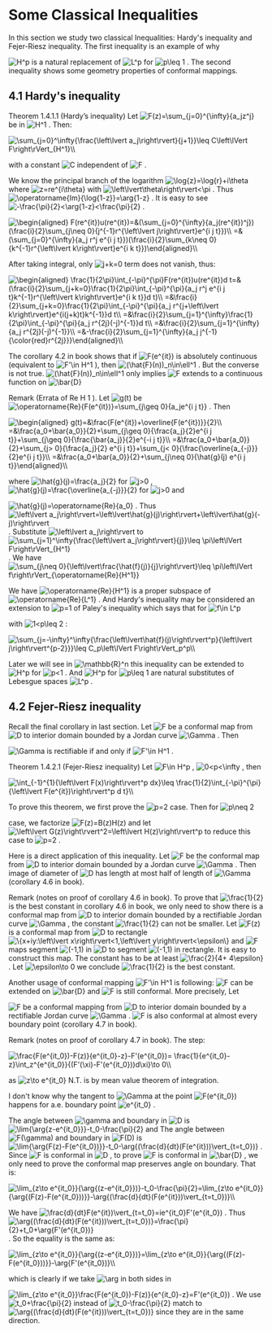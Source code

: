 Some Classical Inequalities
===========================

In this section we study two classical Inequalities: Hardy's inequality
and Fejer-Riesz inequality. The first inequality is an example of why

<img src="https://www.zhihu.com/equation?tex=H^p" alt="H^p" class="ee_img tr_noresize" eeimg="1">
 is a natural replacement of 
<img src="https://www.zhihu.com/equation?tex=L^p" alt="L^p" class="ee_img tr_noresize" eeimg="1">
 for 
<img src="https://www.zhihu.com/equation?tex=p\leq 1" alt="p\leq 1" class="ee_img tr_noresize" eeimg="1">
. The second
inequality shows some geometry properties of conformal mappings.

4.1 Hardy's inequality
------------------

Theorem 1.4.1.1 (Hardy’s inequality) Let 
<img src="https://www.zhihu.com/equation?tex=F(z)=\sum_{j=0}^{\infty}{a_jz^j}" alt="F(z)=\sum_{j=0}^{\infty}{a_jz^j}" class="ee_img tr_noresize" eeimg="1">
 be in
<img src="https://www.zhihu.com/equation?tex=H^1" alt="H^1" class="ee_img tr_noresize" eeimg="1">
. Then:

<img src="https://www.zhihu.com/equation?tex=\sum_{j=0}^\infty{\frac{\left\lvert a_j\right\rvert}{j+1}}\leq C\left\lVert F\right\rVert_{H^1}\\" alt="\sum_{j=0}^\infty{\frac{\left\lvert a_j\right\rvert}{j+1}}\leq C\left\lVert F\right\rVert_{H^1}\\" class="ee_img tr_noresize" eeimg="1">

with a constant 
<img src="https://www.zhihu.com/equation?tex=C" alt="C" class="ee_img tr_noresize" eeimg="1">
 independent of 
<img src="https://www.zhihu.com/equation?tex=F" alt="F" class="ee_img tr_noresize" eeimg="1">
.

We know the principal branch of the logarithm 
<img src="https://www.zhihu.com/equation?tex=\log{z}=\log{r}+i\theta" alt="\log{z}=\log{r}+i\theta" class="ee_img tr_noresize" eeimg="1">
where 
<img src="https://www.zhihu.com/equation?tex=z=re^{i\theta}" alt="z=re^{i\theta}" class="ee_img tr_noresize" eeimg="1">
 with 
<img src="https://www.zhihu.com/equation?tex=\left\lvert\theta\right\rvert<\pi" alt="\left\lvert\theta\right\rvert<\pi" class="ee_img tr_noresize" eeimg="1">
. Thus
<img src="https://www.zhihu.com/equation?tex=\operatorname{Im}{\log{1-z}}=\arg{1-z}" alt="\operatorname{Im}{\log{1-z}}=\arg{1-z}" class="ee_img tr_noresize" eeimg="1">
. It is easy to see
<img src="https://www.zhihu.com/equation?tex=-\frac{\pi}{2}<\arg{1-z}<\frac{\pi}{2}" alt="-\frac{\pi}{2}<\arg{1-z}<\frac{\pi}{2}" class="ee_img tr_noresize" eeimg="1">
.


<img src="https://www.zhihu.com/equation?tex=\begin{aligned}
    F(re^{it})u(re^{it})=&(\sum_{j=0}^{\infty}{a_j(re^{it})^j})(\frac{i}{2}\sum_{j\neq 0}{j^{-1}r^{\left\lvert j\right\rvert}e^{i j t}})\\
                        =&(\sum_{j=0}^{\infty}{a_j r^j e^{i j t}})(\frac{i}{2}\sum_{k\neq 0}{k^{-1}r^{\left\lvert k\right\rvert}e^{i k t}})\end{aligned}\\" alt="\begin{aligned}
    F(re^{it})u(re^{it})=&(\sum_{j=0}^{\infty}{a_j(re^{it})^j})(\frac{i}{2}\sum_{j\neq 0}{j^{-1}r^{\left\lvert j\right\rvert}e^{i j t}})\\
                        =&(\sum_{j=0}^{\infty}{a_j r^j e^{i j t}})(\frac{i}{2}\sum_{k\neq 0}{k^{-1}r^{\left\lvert k\right\rvert}e^{i k t}})\end{aligned}\\" class="ee_img tr_noresize" eeimg="1">

After taking integral, only 
<img src="https://www.zhihu.com/equation?tex=j+k=0" alt="j+k=0" class="ee_img tr_noresize" eeimg="1">
 term does not vanish, thus:

<img src="https://www.zhihu.com/equation?tex=\begin{aligned}
    \frac{1}{2\pi}\int_{-\pi}^{\pi}F(re^{it})u(re^{it})d t=&(\frac{i}{2}\sum_{j+k=0}\frac{1}{2\pi}\int_{-\pi}^{\pi}{a_j r^j e^{i j t}k^{-1}r^{\left\lvert k\right\rvert}e^{i k t}}d t)\\
                        =&\frac{i}{2}\sum_{j+k=0}\frac{1}{2\pi}\int_{-\pi}^{\pi}{a_j r^{j+\left\lvert k\right\rvert}e^{i(j+k)t}k^{-1}}d t\\
                        =&\frac{i}{2}\sum_{j=1}^{\infty}\frac{1}{2\pi}\int_{-\pi}^{\pi}{a_j r^{2j}(-j)^{-1}}d t\\
                        =&\frac{i}{2}\sum_{j=1}^{\infty}{a_j r^{2j}(-j)^{-1}}\\
                        =&-\frac{i}{2}\sum_{j=1}^{\infty}{a_j j^{-1}{\color{red}r^{2j}}}\end{aligned}\\" alt="\begin{aligned}
    \frac{1}{2\pi}\int_{-\pi}^{\pi}F(re^{it})u(re^{it})d t=&(\frac{i}{2}\sum_{j+k=0}\frac{1}{2\pi}\int_{-\pi}^{\pi}{a_j r^j e^{i j t}k^{-1}r^{\left\lvert k\right\rvert}e^{i k t}}d t)\\
                        =&\frac{i}{2}\sum_{j+k=0}\frac{1}{2\pi}\int_{-\pi}^{\pi}{a_j r^{j+\left\lvert k\right\rvert}e^{i(j+k)t}k^{-1}}d t\\
                        =&\frac{i}{2}\sum_{j=1}^{\infty}\frac{1}{2\pi}\int_{-\pi}^{\pi}{a_j r^{2j}(-j)^{-1}}d t\\
                        =&\frac{i}{2}\sum_{j=1}^{\infty}{a_j r^{2j}(-j)^{-1}}\\
                        =&-\frac{i}{2}\sum_{j=1}^{\infty}{a_j j^{-1}{\color{red}r^{2j}}}\end{aligned}\\" class="ee_img tr_noresize" eeimg="1">

The corollary 4.2 in book shows that if 
<img src="https://www.zhihu.com/equation?tex=F(e^{it})" alt="F(e^{it})" class="ee_img tr_noresize" eeimg="1">
 is absolutely
continuous (equivalent to 
<img src="https://www.zhihu.com/equation?tex=F'\in H^1" alt="F'\in H^1" class="ee_img tr_noresize" eeimg="1">
), then 
<img src="https://www.zhihu.com/equation?tex=(\hat{F}(n))_n\in\ell^1" alt="(\hat{F}(n))_n\in\ell^1" class="ee_img tr_noresize" eeimg="1">
.
But the converse is not true. 
<img src="https://www.zhihu.com/equation?tex=(\hat{F}(n))_n\in\ell^1" alt="(\hat{F}(n))_n\in\ell^1" class="ee_img tr_noresize" eeimg="1">
 only implies 
<img src="https://www.zhihu.com/equation?tex=F" alt="F" class="ee_img tr_noresize" eeimg="1">
extends to a continuous function on 
<img src="https://www.zhihu.com/equation?tex=\bar{D}" alt="\bar{D}" class="ee_img tr_noresize" eeimg="1">


Remark (Errata of Re H 1 ). Let 
<img src="https://www.zhihu.com/equation?tex=g(t)" alt="g(t)" class="ee_img tr_noresize" eeimg="1">
 be
<img src="https://www.zhihu.com/equation?tex=\operatorname{Re}{F(e^{it})}=\sum_{j\geq 0}{a_je^{i j t}}" alt="\operatorname{Re}{F(e^{it})}=\sum_{j\geq 0}{a_je^{i j t}}" class="ee_img tr_noresize" eeimg="1">
. Then

<img src="https://www.zhihu.com/equation?tex=\begin{aligned}
    g(t)=&\frac{F(e^{it})+\overline{F(e^{it})}}{2}\\
        =&\frac{a_0+\bar{a_0}}{2}+\sum_{j\geq 0}{\frac{a_j}{2}e^{i j t}}+\sum_{j\geq 0}{\frac{\bar{a_j}}{2}e^{-i j t}}\\
        =&\frac{a_0+\bar{a_0}}{2}+\sum_{j> 0}{\frac{a_j}{2} e^{i j t}}+\sum_{j< 0}{\frac{\overline{a_{-j}}}{2}e^{i j t}}\\
        =&\frac{a_0+\bar{a_0}}{2}+\sum_{j\neq 0}{\hat{g}(j) e^{i j t}}\end{aligned}\\" alt="\begin{aligned}
    g(t)=&\frac{F(e^{it})+\overline{F(e^{it})}}{2}\\
        =&\frac{a_0+\bar{a_0}}{2}+\sum_{j\geq 0}{\frac{a_j}{2}e^{i j t}}+\sum_{j\geq 0}{\frac{\bar{a_j}}{2}e^{-i j t}}\\
        =&\frac{a_0+\bar{a_0}}{2}+\sum_{j> 0}{\frac{a_j}{2} e^{i j t}}+\sum_{j< 0}{\frac{\overline{a_{-j}}}{2}e^{i j t}}\\
        =&\frac{a_0+\bar{a_0}}{2}+\sum_{j\neq 0}{\hat{g}(j) e^{i j t}}\end{aligned}\\" class="ee_img tr_noresize" eeimg="1">

where 
<img src="https://www.zhihu.com/equation?tex=\hat{g}(j)=\frac{a_j}{2}" alt="\hat{g}(j)=\frac{a_j}{2}" class="ee_img tr_noresize" eeimg="1">
 for 
<img src="https://www.zhihu.com/equation?tex=j>0" alt="j>0" class="ee_img tr_noresize" eeimg="1">
,
<img src="https://www.zhihu.com/equation?tex=\hat{g}(j)=\frac{\overline{a_{-j}}}{2}" alt="\hat{g}(j)=\frac{\overline{a_{-j}}}{2}" class="ee_img tr_noresize" eeimg="1">
 for 
<img src="https://www.zhihu.com/equation?tex=j>0" alt="j>0" class="ee_img tr_noresize" eeimg="1">
 and

<img src="https://www.zhihu.com/equation?tex=\hat{g}(j)=\operatorname{Re}{a_0}" alt="\hat{g}(j)=\operatorname{Re}{a_0}" class="ee_img tr_noresize" eeimg="1">
. Thus

<img src="https://www.zhihu.com/equation?tex=\left\lvert a_j\right\rvert=\left\lvert\hat{g}(j)\right\rvert+\left\lvert\hat{g}(-j)\right\rvert" alt="\left\lvert a_j\right\rvert=\left\lvert\hat{g}(j)\right\rvert+\left\lvert\hat{g}(-j)\right\rvert" class="ee_img tr_noresize" eeimg="1">
.
Substitute 
<img src="https://www.zhihu.com/equation?tex=\left\lvert a_j\right\rvert" alt="\left\lvert a_j\right\rvert" class="ee_img tr_noresize" eeimg="1">
 to

<img src="https://www.zhihu.com/equation?tex=\sum_{j=1}^\infty{\frac{\left\lvert a_j\right\rvert}{j}}\leq \pi\left\lVert F\right\rVert_{H^1}" alt="\sum_{j=1}^\infty{\frac{\left\lvert a_j\right\rvert}{j}}\leq \pi\left\lVert F\right\rVert_{H^1}" class="ee_img tr_noresize" eeimg="1">
.
We have

<img src="https://www.zhihu.com/equation?tex=\sum_{j\neq 0}{\left\lvert\frac{\hat{f}(j)}{j}\right\rvert}\leq \pi\left\lVert f\right\rVert_{\operatorname{Re}{H^1}}" alt="\sum_{j\neq 0}{\left\lvert\frac{\hat{f}(j)}{j}\right\rvert}\leq \pi\left\lVert f\right\rVert_{\operatorname{Re}{H^1}}" class="ee_img tr_noresize" eeimg="1">


We have 
<img src="https://www.zhihu.com/equation?tex=\operatorname{Re}{H^1}" alt="\operatorname{Re}{H^1}" class="ee_img tr_noresize" eeimg="1">
 is a proper subspace of
<img src="https://www.zhihu.com/equation?tex=\operatorname{Re}{L^1}" alt="\operatorname{Re}{L^1}" class="ee_img tr_noresize" eeimg="1">
. And Hardy's inequality may be considered an
extension to 
<img src="https://www.zhihu.com/equation?tex=p=1" alt="p=1" class="ee_img tr_noresize" eeimg="1">
 of Paley's inequality which says that for 
<img src="https://www.zhihu.com/equation?tex=f\in L^p" alt="f\in L^p" class="ee_img tr_noresize" eeimg="1">

with 
<img src="https://www.zhihu.com/equation?tex=1<p\leq 2" alt="1<p\leq 2" class="ee_img tr_noresize" eeimg="1">
:

<img src="https://www.zhihu.com/equation?tex=\sum_{j=-\infty}^\infty{\frac{\left\lvert\hat{f}(j)\right\rvert^p}{\left\lvert j\right\rvert^{p-2}}}\leq C_p\left\lVert F\right\rVert_p^p\\" alt="\sum_{j=-\infty}^\infty{\frac{\left\lvert\hat{f}(j)\right\rvert^p}{\left\lvert j\right\rvert^{p-2}}}\leq C_p\left\lVert F\right\rVert_p^p\\" class="ee_img tr_noresize" eeimg="1">

Later we will see in 
<img src="https://www.zhihu.com/equation?tex=\mathbb{R}^n" alt="\mathbb{R}^n" class="ee_img tr_noresize" eeimg="1">
 this inequality can be extended to
<img src="https://www.zhihu.com/equation?tex=H^p" alt="H^p" class="ee_img tr_noresize" eeimg="1">
 for 
<img src="https://www.zhihu.com/equation?tex=p<1" alt="p<1" class="ee_img tr_noresize" eeimg="1">
. And 
<img src="https://www.zhihu.com/equation?tex=H^p" alt="H^p" class="ee_img tr_noresize" eeimg="1">
 for 
<img src="https://www.zhihu.com/equation?tex=p\leq 1" alt="p\leq 1" class="ee_img tr_noresize" eeimg="1">
 are natural substitutes of
Lebesgue spaces 
<img src="https://www.zhihu.com/equation?tex=L^p" alt="L^p" class="ee_img tr_noresize" eeimg="1">
.

4.2 Fejer-Riesz inequality
----------------------

Recall the final corollary in last section. Let 
<img src="https://www.zhihu.com/equation?tex=F" alt="F" class="ee_img tr_noresize" eeimg="1">
 be a conformal map
from 
<img src="https://www.zhihu.com/equation?tex=D" alt="D" class="ee_img tr_noresize" eeimg="1">
 to interior domain bounded by a Jordan curve 
<img src="https://www.zhihu.com/equation?tex=\Gamma" alt="\Gamma" class="ee_img tr_noresize" eeimg="1">
. Then

<img src="https://www.zhihu.com/equation?tex=\Gamma" alt="\Gamma" class="ee_img tr_noresize" eeimg="1">
 is rectifiable if and only if 
<img src="https://www.zhihu.com/equation?tex=F'\in H^1" alt="F'\in H^1" class="ee_img tr_noresize" eeimg="1">
.

Theorem 1.4.2.1 (Fejer-Riesz inequality) Let 
<img src="https://www.zhihu.com/equation?tex=F\in H^p" alt="F\in H^p" class="ee_img tr_noresize" eeimg="1">
, 
<img src="https://www.zhihu.com/equation?tex=0<p<\infty" alt="0<p<\infty" class="ee_img tr_noresize" eeimg="1">
, then

<img src="https://www.zhihu.com/equation?tex=\int_{-1}^{1}{\left\lvert F(x)\right\rvert^p dx}\leq \frac{1}{2}\int_{-\pi}^{\pi}{\left\lvert F(e^{it})\right\rvert^p d t}\\" alt="\int_{-1}^{1}{\left\lvert F(x)\right\rvert^p dx}\leq \frac{1}{2}\int_{-\pi}^{\pi}{\left\lvert F(e^{it})\right\rvert^p d t}\\" class="ee_img tr_noresize" eeimg="1">


To prove this theorem, we first prove the 
<img src="https://www.zhihu.com/equation?tex=p=2" alt="p=2" class="ee_img tr_noresize" eeimg="1">
 case. Then for 
<img src="https://www.zhihu.com/equation?tex=p\neq 2" alt="p\neq 2" class="ee_img tr_noresize" eeimg="1">

case, we factorize 
<img src="https://www.zhihu.com/equation?tex=F(z)=B(z)H(z)" alt="F(z)=B(z)H(z)" class="ee_img tr_noresize" eeimg="1">
 and let
<img src="https://www.zhihu.com/equation?tex=\left\lvert G(z)\right\rvert^2=\left\lvert H(z)\right\rvert^p" alt="\left\lvert G(z)\right\rvert^2=\left\lvert H(z)\right\rvert^p" class="ee_img tr_noresize" eeimg="1">
 to
reduce this case to 
<img src="https://www.zhihu.com/equation?tex=p=2" alt="p=2" class="ee_img tr_noresize" eeimg="1">
.

Here is a direct application of this inequality. Let 
<img src="https://www.zhihu.com/equation?tex=F" alt="F" class="ee_img tr_noresize" eeimg="1">
 be the
conformal map from 
<img src="https://www.zhihu.com/equation?tex=D" alt="D" class="ee_img tr_noresize" eeimg="1">
 to interior domain bounded by a Jordan curve
<img src="https://www.zhihu.com/equation?tex=\Gamma" alt="\Gamma" class="ee_img tr_noresize" eeimg="1">
. Then image of diameter of 
<img src="https://www.zhihu.com/equation?tex=D" alt="D" class="ee_img tr_noresize" eeimg="1">
 has length at most half of
length of <img src="https://www.zhihu.com/equation?tex=\Gamma" alt="\Gamma" class="ee_img tr_noresize" eeimg="1"> (corollary 4.6 in book).

Remark (notes on proof of corollary 4.6 in book). To prove that 
<img src="https://www.zhihu.com/equation?tex=\frac{1}{2}" alt="\frac{1}{2}" class="ee_img tr_noresize" eeimg="1">
 is the best constant in corollary 4.6 in
book, we only need to show there is a conformal map from 
<img src="https://www.zhihu.com/equation?tex=D" alt="D" class="ee_img tr_noresize" eeimg="1">
 to interior
domain bounded by a rectifiable Jordan curve 
<img src="https://www.zhihu.com/equation?tex=\Gamma" alt="\Gamma" class="ee_img tr_noresize" eeimg="1">
, the constant
<img src="https://www.zhihu.com/equation?tex=\frac{1}{2}" alt="\frac{1}{2}" class="ee_img tr_noresize" eeimg="1">
 can not be smaller. Let 
<img src="https://www.zhihu.com/equation?tex=F(z)" alt="F(z)" class="ee_img tr_noresize" eeimg="1">
 is a conformal map from 
<img src="https://www.zhihu.com/equation?tex=D" alt="D" class="ee_img tr_noresize" eeimg="1">
to rectangle <img src="https://www.zhihu.com/equation?tex=\{x+iy:\left\lvert x\right\rvert<1,\left\lvert y\right\rvert<\epsilon\}" alt="\{x+iy:\left\lvert x\right\rvert<1,\left\lvert y\right\rvert<\epsilon\}" class="ee_img tr_noresize" eeimg="1">
and 
<img src="https://www.zhihu.com/equation?tex=F" alt="F" class="ee_img tr_noresize" eeimg="1">
 maps segment 
<img src="https://www.zhihu.com/equation?tex=(-1,1)" alt="(-1,1)" class="ee_img tr_noresize" eeimg="1">
 in 
<img src="https://www.zhihu.com/equation?tex=D" alt="D" class="ee_img tr_noresize" eeimg="1">
 to segment 
<img src="https://www.zhihu.com/equation?tex=(-1,1)" alt="(-1,1)" class="ee_img tr_noresize" eeimg="1">
 in rectangle.
It is easy to construct this map. The constant has to be at least
<img src="https://www.zhihu.com/equation?tex=\frac{2}{4+ 4\epsilon}" alt="\frac{2}{4+ 4\epsilon}" class="ee_img tr_noresize" eeimg="1">
. Let 
<img src="https://www.zhihu.com/equation?tex=\epsilon\to 0" alt="\epsilon\to 0" class="ee_img tr_noresize" eeimg="1">
 we conclude 
<img src="https://www.zhihu.com/equation?tex=\frac{1}{2}" alt="\frac{1}{2}" class="ee_img tr_noresize" eeimg="1">
is the best constant.

Another usage of conformal mapping 
<img src="https://www.zhihu.com/equation?tex=F'\in H^1" alt="F'\in H^1" class="ee_img tr_noresize" eeimg="1">
 is following: 
<img src="https://www.zhihu.com/equation?tex=F" alt="F" class="ee_img tr_noresize" eeimg="1">
 can be
extended on 
<img src="https://www.zhihu.com/equation?tex=\bar{D}" alt="\bar{D}" class="ee_img tr_noresize" eeimg="1">
 and 
<img src="https://www.zhihu.com/equation?tex=F" alt="F" class="ee_img tr_noresize" eeimg="1">
 is still conformal. More precisely, Let

<img src="https://www.zhihu.com/equation?tex=F" alt="F" class="ee_img tr_noresize" eeimg="1">
 be a conformal mapping from 
<img src="https://www.zhihu.com/equation?tex=D" alt="D" class="ee_img tr_noresize" eeimg="1">
 to interior domain bounded by a
rectifiable Jordan curve 
<img src="https://www.zhihu.com/equation?tex=\Gamma" alt="\Gamma" class="ee_img tr_noresize" eeimg="1">
. 
<img src="https://www.zhihu.com/equation?tex=F" alt="F" class="ee_img tr_noresize" eeimg="1">
 is also conformal at almost every
boundary point (corollary 4.7 in book).

Remark (notes on proof of corollary 4.7 in book). The step:

<img src="https://www.zhihu.com/equation?tex=\frac{F(e^{it_0})-F(z)}{e^{it_0}-z}-F'(e^{it_0})= \frac{1}{e^{it_0}-z}\int_z^{e^{it_0}}{(F'(\xi)-F'(e^{it_0}))d\xi}\to 0\\" alt="\frac{F(e^{it_0})-F(z)}{e^{it_0}-z}-F'(e^{it_0})= \frac{1}{e^{it_0}-z}\int_z^{e^{it_0}}{(F'(\xi)-F'(e^{it_0}))d\xi}\to 0\\" class="ee_img tr_noresize" eeimg="1">

as 
<img src="https://www.zhihu.com/equation?tex=z\to e^{it_0}" alt="z\to e^{it_0}" class="ee_img tr_noresize" eeimg="1">
 N.T. is by mean value theorem of integration.

I don't know why the tangent to 
<img src="https://www.zhihu.com/equation?tex=\Gamma" alt="\Gamma" class="ee_img tr_noresize" eeimg="1">
 at the point 
<img src="https://www.zhihu.com/equation?tex=F(e^{it_0})" alt="F(e^{it_0})" class="ee_img tr_noresize" eeimg="1">
happens for a.e. boundary point 
<img src="https://www.zhihu.com/equation?tex=e^{it_0}" alt="e^{it_0}" class="ee_img tr_noresize" eeimg="1">
.

The angle between 
<img src="https://www.zhihu.com/equation?tex=\gamma" alt="\gamma" class="ee_img tr_noresize" eeimg="1">
 and boundary in 
<img src="https://www.zhihu.com/equation?tex=D" alt="D" class="ee_img tr_noresize" eeimg="1">
 is <img src="https://www.zhihu.com/equation?tex=\lim{\arg{z-e^{it_0}}}-t_0-\frac{\pi}{2}" alt="\lim{\arg{z-e^{it_0}}}-t_0-\frac{\pi}{2}" class="ee_img tr_noresize" eeimg="1">
 and The angle between
<img src="https://www.zhihu.com/equation?tex=F(\gamma)" alt="F(\gamma)" class="ee_img tr_noresize" eeimg="1">
 and boundary in 
<img src="https://www.zhihu.com/equation?tex=F(D)" alt="F(D)" class="ee_img tr_noresize" eeimg="1">
 is <img src="https://www.zhihu.com/equation?tex=\lim{\arg{F(z)-F(e^{it_0})}}-t_0-\arg{(\frac{d}{dt}(F(e^{it}))\vert_{t=t_0})}" alt="\lim{\arg{F(z)-F(e^{it_0})}}-t_0-\arg{(\frac{d}{dt}(F(e^{it}))\vert_{t=t_0})}" class="ee_img tr_noresize" eeimg="1">
.
Since 
<img src="https://www.zhihu.com/equation?tex=F" alt="F" class="ee_img tr_noresize" eeimg="1">
 is conformal in 
<img src="https://www.zhihu.com/equation?tex=D" alt="D" class="ee_img tr_noresize" eeimg="1">
, to prove 
<img src="https://www.zhihu.com/equation?tex=F" alt="F" class="ee_img tr_noresize" eeimg="1">
 is conformal in 
<img src="https://www.zhihu.com/equation?tex=\bar{D}" alt="\bar{D}" class="ee_img tr_noresize" eeimg="1">
,
we only need to prove the conformal map preserves angle on boundary.
That is:

<img src="https://www.zhihu.com/equation?tex=\lim_{z\to e^{it_0}}{\arg{(z-e^{it_0}})}-t_0-\frac{\pi}{2}=\lim_{z\to e^{it_0}}{\arg{(F(z)-F(e^{it_0}))}}-\arg{(\frac{d}{dt}(F(e^{it}))\vert_{t=t_0})}\\" alt="\lim_{z\to e^{it_0}}{\arg{(z-e^{it_0}})}-t_0-\frac{\pi}{2}=\lim_{z\to e^{it_0}}{\arg{(F(z)-F(e^{it_0}))}}-\arg{(\frac{d}{dt}(F(e^{it}))\vert_{t=t_0})}\\" class="ee_img tr_noresize" eeimg="1">

We have 
<img src="https://www.zhihu.com/equation?tex=\frac{d}{dt}F(e^{it})\vert_{t=t_0}=ie^{it_0}F'(e^{it_0})" alt="\frac{d}{dt}F(e^{it})\vert_{t=t_0}=ie^{it_0}F'(e^{it_0})" class="ee_img tr_noresize" eeimg="1">
. Thus <img src="https://www.zhihu.com/equation?tex=\arg{(\frac{d}{dt}(F(e^{it}))\vert_{t=t_0})}=\frac{\pi}{2}+t_0+\arg{F'(e^{it_0})}" alt="\arg{(\frac{d}{dt}(F(e^{it}))\vert_{t=t_0})}=\frac{\pi}{2}+t_0+\arg{F'(e^{it_0})}" class="ee_img tr_noresize" eeimg="1">
.
So the equality is the same as:

<img src="https://www.zhihu.com/equation?tex=\lim_{z\to e^{it_0}}{\arg{(z-e^{it_0}})}=\lim_{z\to e^{it_0}}{\arg{(F(z)-F(e^{it_0}))}}-\arg{F'(e^{it_0})}\\" alt="\lim_{z\to e^{it_0}}{\arg{(z-e^{it_0}})}=\lim_{z\to e^{it_0}}{\arg{(F(z)-F(e^{it_0}))}}-\arg{F'(e^{it_0})}\\" class="ee_img tr_noresize" eeimg="1">

which is clearly if we take 
<img src="https://www.zhihu.com/equation?tex=\arg" alt="\arg" class="ee_img tr_noresize" eeimg="1">
 in both sides in

<img src="https://www.zhihu.com/equation?tex=\lim_{z\to e^{it_0}}\frac{F(e^{it_0})-F(z)}{e^{it_0}-z}=F'(e^{it_0})" alt="\lim_{z\to e^{it_0}}\frac{F(e^{it_0})-F(z)}{e^{it_0}-z}=F'(e^{it_0})" class="ee_img tr_noresize" eeimg="1">
.
We use 
<img src="https://www.zhihu.com/equation?tex=t_0+\frac{\pi}{2}" alt="t_0+\frac{\pi}{2}" class="ee_img tr_noresize" eeimg="1">
 instead of 
<img src="https://www.zhihu.com/equation?tex=t_0-\frac{\pi}{2}" alt="t_0-\frac{\pi}{2}" class="ee_img tr_noresize" eeimg="1">
 match to

<img src="https://www.zhihu.com/equation?tex=\arg{(\frac{d}{dt}(F(e^{it}))\vert_{t=t_0})}" alt="\arg{(\frac{d}{dt}(F(e^{it}))\vert_{t=t_0})}" class="ee_img tr_noresize" eeimg="1">
 since they are in the
same direction.
